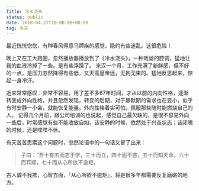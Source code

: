 ```yaml
---
Title: 冷水浇头
status: public
date: 2018-04-27T20:08:00+08:00
tag: 冬天
---
```

最近恍恍惚惚，有种春风得意马蹄疾的感觉，隐约有些迷乱。这很危险！

晚上又在工大跑圈，忽然播放器播放到了《冷水浇头》，一种戏谑的腔调，猛地让我的血液冷掉了一些。是有些浮躁了。
来汉一个月，工作充满了新鲜感，但不好的一点，是压力忽然降得有些低，又天高皇帝远，无拘无束的。猛地反思起来，惊起一身冷汗。

近来常常感叹：非常不容易，用了差不多67年时间，才从以前的内向性格，逐渐转变成外向性格。并且忽然发现，转变的后期，对于静默期的需求也在变小，似乎有时安静一小会，就能恢复能量。外向性格着实可怕，佩服那些随时能燃烧自己的人。
记得几个月前，跟公司培训的也说起，感觉自己最欠缺的，是很不容易外向一些后，时常感觉有些不能收放自如，该安静的时候，依然处于兴奋状态；该闭嘴的时候，还是喋喋不休。

有天苦苦思索这个问题时，忽然论语中的一句话又冒了出来：

> 子曰：“吾十有五而志于学，三十而立，四十而不惑，五十而知天命，六十而耳顺，七十而从心所欲不逾矩。

古人诚不我欺，心智方面，『从心所欲不逾矩』，将是很多年都需要反复磨砺的地方。